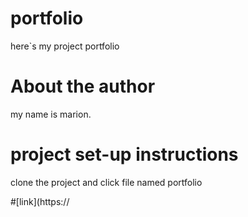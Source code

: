 # portfolio
here`s my project portfolio

# About the author
my name is marion. 

# project set-up instructions
clone the project and click file named portfolio

#[link](https://

